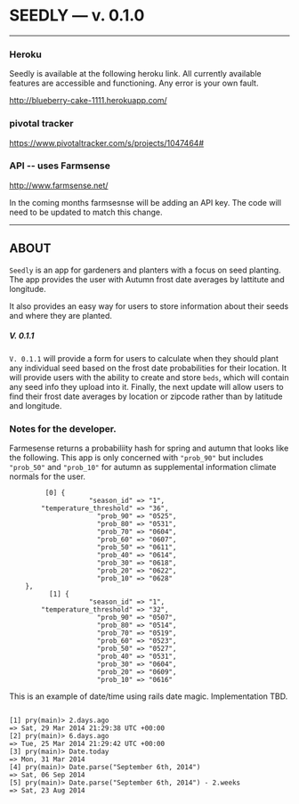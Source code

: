 
# SEEDLY — v. 0.1.0

---

### Heroku


Seedly is available at the following heroku link. All currently available features are accessible and functioning. Any error is your own fault.

  http://blueberry-cake-1111.herokuapp.com/

### pivotal tracker


  https://www.pivotaltracker.com/s/projects/1047464#


### API -- uses Farmsense

  http://www.farmsense.net/

In the coming months farmsesnse will be adding an API key. The code will need to be updated to match this change.

---

## ABOUT

`Seedly` is an app for gardeners and planters with a focus on seed planting. The app provides the user with Autumn frost date averages by lattitute and longitude.

It also provides an easy way for users to store information about their seeds and where they are planted.

##### V. 0.1.1

`V. 0.1.1` will provide a form for users to calculate when they should plant any individual seed based on the frost date probabilities for their location. It will provide users with the ability to create and store `beds`, which will contain any seed info they upload into it. Finally, the next update will allow users to find their frost date averages by location or zipcode rather than by latitude and longitude.


### Notes for the developer.

Farmesense returns a probabiliity hash for spring and autumn that looks like the following. This app is only concerned with `"prob_90"` but includes `"prob_50"` and `"prob_10"` for autumn as supplemental information climate normals for the user.

```
         [0] {
                    "season_id" => "1",
        "temperature_threshold" => "36",
                      "prob_90" => "0525",
                      "prob_80" => "0531",
                      "prob_70" => "0604",
                      "prob_60" => "0607",
                      "prob_50" => "0611",
                      "prob_40" => "0614",
                      "prob_30" => "0618",
                      "prob_20" => "0622",
                      "prob_10" => "0628"
    },
          [1] {
                    "season_id" => "1",
        "temperature_threshold" => "32",
                      "prob_90" => "0507",
                      "prob_80" => "0514",
                      "prob_70" => "0519",
                      "prob_60" => "0523",
                      "prob_50" => "0527",
                      "prob_40" => "0531",
                      "prob_30" => "0604",
                      "prob_20" => "0609",
                      "prob_10" => "0616"
```

This is an example of date/time using rails date magic. Implementation TBD.

```

[1] pry(main)> 2.days.ago
=> Sat, 29 Mar 2014 21:29:38 UTC +00:00
[2] pry(main)> 6.days.ago
=> Tue, 25 Mar 2014 21:29:42 UTC +00:00
[3] pry(main)> Date.today
=> Mon, 31 Mar 2014
[4] pry(main)> Date.parse("September 6th, 2014")
=> Sat, 06 Sep 2014
[5] pry(main)> Date.parse("September 6th, 2014") - 2.weeks
=> Sat, 23 Aug 2014

```

